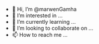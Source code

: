 - 👋 Hi, I’m @marwenGamha
- 👀 I’m interested in ...
- 🌱 I’m currently learning ...
- 💞️ I’m looking to collaborate on ...
- 📫 How to reach me ...

<!---
marwenGamha/marwenGamha is a ✨ special ✨ repository because its `README.md` (this file) appears on your GitHub profile.
You can click the Preview link to take a look at your changes.
--->
